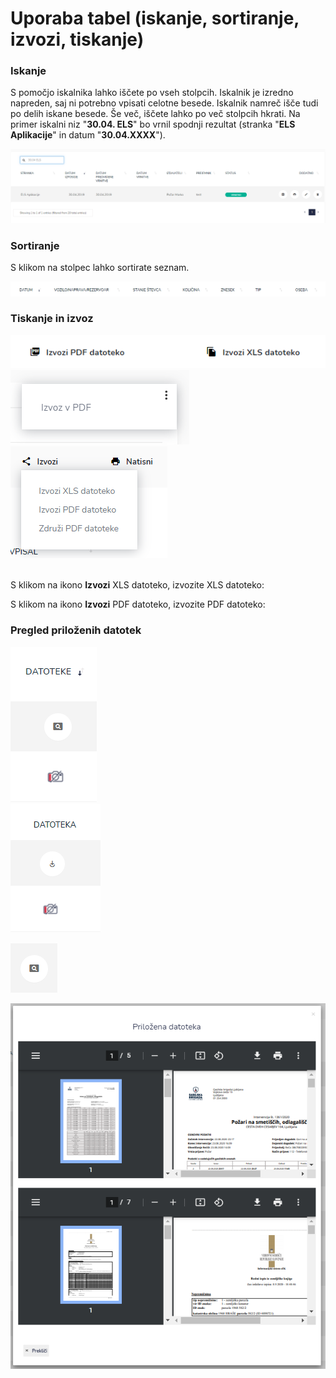 # Uporaba tabel (iskanje, sortiranje, izvozi, tiskanje)

### Iskanje&#x20;

S pomočjo iskalnika lahko iščete po vseh stolpcih. Iskalnik je izredno napreden, saj ni potrebno vpisati celotne besede. Iskalnik namreč išče tudi po delih iskane besede. Še več, iščete lahko po več stolpcih hkrati. Na primer iskalni niz "**30.04. ELS**" bo vrnil spodnji rezultat (stranka "**ELS Aplikacije**" in datum "**30.04.XXXX**").

![](<../.gitbook/assets/image (71).png>)

### Sortiranje

S klikom na stolpec lahko sortirate seznam.

![](../.gitbook/assets/Obrazci_gorivo_iskanje.PNG)



### Tiskanje in izvoz

<div align="left"><img src="../.gitbook/assets/icon_izvoz_4.PNG" alt=""></div>

<div align="left"><img src="../.gitbook/assets/icon_izvoz_6.PNG" alt=""></div>

<div align="left"><img src="../.gitbook/assets/icon_izvoz_3.PNG" alt=""></div>

\
S klikom na ikono **Izvozi** XLS datoteko, izvozite XLS datoteko:‌

S klikom na ikono **Izvozi** PDF datoteko, izvozite PDF datoteko:



### Pregled priloženih datotek

<div align="left"><img src="../.gitbook/assets/datoteka_pregled.PNG" alt=""></div>

<div align="left"><img src="../.gitbook/assets/datoteka_pregled1.PNG" alt=""></div>

![](../.gitbook/assets/lupa_ikona.PNG)



![](../.gitbook/assets/datoteka_pregled2.PNG)

